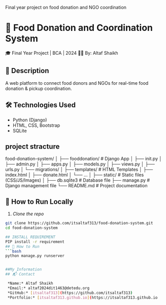 
Final year project on food donation and NGO coordination
# 🍱 Food Donation and Coordination System

🎓 Final Year Project | BCA | 2024 
🧑‍💻 By: Altaf Shaikh

## 📌 Description
A web platform to connect food donors and NGOs for real-time food donation & pickup coordination.

## 🛠 Technologies Used
- Python (Django)
- HTML, CSS, Bootstrap
- SQLite

## project stracture
food-donation-system/ │ ├── fooddonation/              # Django App │   ├── init.py │   ├── admin.py │   ├── apps.py │   ├── models.py │   ├── views.py │   ├── urls.py │   └── migrations/ │ ├── templates/                 # HTML Templates │   ├── index.html │   ├── donate.html │   └── ... │ ├── static/                    # Static files (CSS/JS/Images) │ ├── db.sqlite3                 # Database file ├── manage.py                  # Django management file └── README.md                  # Project documentation



## 🚀 How to Run Locally

1. *Clone the repo*
```bash
git clone https://github.com/itsaltaf313/food-donation-system.git
cd food-donation-system

## INSTALL REQUIREMENT
PIP install -r requirement
## 🚀 How to Run
```bash
python manage.py runserver


##My Information
## 📬 Contact

 *Name:* Altaf Shaikh  
 *Email:* altaf2024dit1463@detedu.org  
 *GitHub:* [itsaltaf313](https://github.com/itsaltaf313)  
 *Portfolio:* [itsaltaf313.github.io](https://itsaltaf313.github.io

